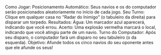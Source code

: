 Como Jogar:
Posicionamento Automático: Seus navios e os do computador serão posicionados aleatoriamente no início de cada jogo.
Seu Turno: Clique em qualquer casa no "Radar do Inimigo" (o tabuleiro da direita) para disparar um torpedo.
Resultados:
Água: Um marcador azul aparecerá, indicando que você errou.
Acerto: Uma explosão vermelha marcará o local, indicando que você atingiu parte de um navio.
Turno do Computador: Após seu disparo, o computador fará um disparo no seu tabuleiro (o da esquerda).
Objetivo: Afunde todos os cinco navios do seu oponente antes que ele afunde os seus!
